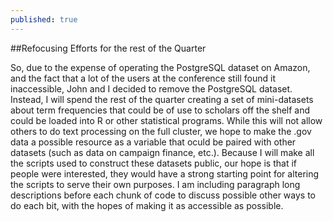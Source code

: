 ```yaml
---
published: true
---
```


##Refocusing Efforts for the rest of the Quarter 

So, due to the expense of operating the PostgreSQL dataset on Amazon, and the fact that a lot of the users at the conference still found it inaccessible, John and I decided to remove the PostgreSQL dataset.  Instead, I will spend the rest of the quarter creating a set of mini-datasets about term frequencies that could be of use to scholars off the shelf and could be loaded into R or other statistical programs. While this will not allow others to do text processing on the full cluster, we hope to make the .gov data a possible resource as a variable that oculd be paired with other datasets (such as data on campaign finance, etc.). Because I will make all the scripts used to construct these datasets public, our hope is that if people were interested, they would have a strong starting point for altering the scripts to serve their own purposes. I am including paragraph long descriptions before each chunk of code to discuss possible other ways to do each bit, with the hopes of making it as accessible as possible.